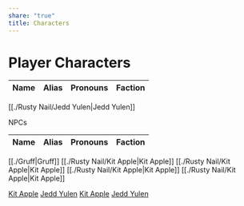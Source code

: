 ```yaml
---
share: "true"
title: Characters
---
```





# Player Characters

| Name | Alias | Pronouns | Faction |
| ---- | ----- | -------- | ------- |


[[./Rusty Nail/Jedd Yulen|Jedd Yulen]]



NPCs

| Name | Alias | Pronouns | Faction |
| ---- | ----- | -------- | ------- |




[[./Gruff|Gruff]]
[[./Rusty Nail/Kit Apple|Kit Apple]]
[[./Rusty Nail/Kit Apple|Kit Apple]]
[[./Rusty Nail/Kit Apple|Kit Apple]]
[[./Rusty Nail/Kit Apple|Kit Apple]]

[Kit Apple](./Rusty%2520Nail/Kit%2520Apple.md#)
[Jedd Yulen](./Rusty%2520Nail/Jedd%2520Yulen.md#)
[Kit Apple](./Rusty%2520Nail/Kit%2520Apple.md#)
[Jedd Yulen](./Rusty%2520Nail/Jedd%2520Yulen.md#)
